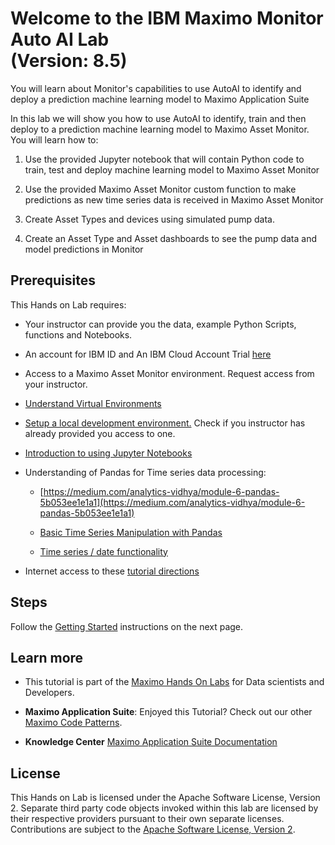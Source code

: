 # Welcome to the IBM Maximo Monitor Auto AI Lab<br>(Version: 8.5)

You will learn about Monitor's capabilities to use AutoAI to identify and deploy a prediction machine learning model to 
Maximo Application Suite

In this lab we will show you how to use AutoAI to identify, train  and then deploy to a prediction machine learning model 
to Maximo Asset Monitor. You will learn how to:

1.  Use the provided Jupyter notebook that will contain Python code to train, test and deploy machine learning model to
    Maximo Asset Monitor
    
2.  Use the provided Maximo Asset Monitor custom function to make predictions as new time series data is received in
    Maximo Asset Monitor
    
3.  Create Asset Types and devices using simulated pump data. 

4.  Create an Asset Type and Asset dashboards to see the pump data and model predictions in Monitor



## Prerequisites

This Hands on Lab requires:

*  Your instructor can provide you the data, example Python Scripts, functions 
and Notebooks.

* An account for IBM ID and An IBM Cloud Account Trial  [here](http://ibm.biz/maximo-dev-ibmcloud)

* Access to a Maximo Asset Monitor environment. Request access from your instructor. 

* [Understand Virtual Environments](https://realpython.com/python-virtual-environments-a-primer/)

* [Setup a local development environment.](setup_local_environment.md)  Check if you instructor has already provided you access to one. 

* [Introduction to using Jupyter Notebooks](https://realpython.com/jupyter-notebook-introduction/#:~:text=The%20Jupyter%20Notebook%20is%20an,the%20people%20at%20Project%20Jupyter.)

* Understanding of Pandas for Time series data processing:

    - [https://medium.com/analytics-vidhya/module-6-pandas-5b053ee1e1a1](https://medium.com/analytics-vidhya/module-6-pandas-5b053ee1e1a1)

    - [Basic Time Series Manipulation with Pandas](https://towardsdatascience.com/basic-time-series-manipulation-with-pandas-4432afee64ea)

    - [Time series / date functionality](https://pandas.pydata.org/pandas-docs/dev/user_guide/timeseries.html)

* Internet access to these [tutorial directions](http://maximo-lab.monitordemo4.ibmmam.com/monitor_autoai_8.4/)

## Steps

Follow the [Getting Started](get_started.md) instructions on the next page.


## Learn more

* This tutorial is part of the [Maximo Hands On Labs](http://maximo-lab.monitordemo4.ibmmam.com/) for Data scientists and Developers. 

* **Maximo Application Suite**: Enjoyed this Tutorial? Check out our other [Maximo Code Patterns](https://developer.ibm.com/components/maximo/patterns/).

* **Knowledge Center**  [Maximo Application Suite Documentation](https://www.ibm.com/docs/en/mas82/8.2.0?topic=getting-started)

## License

This Hands on Lab is licensed under the Apache Software License, Version 2.  Separate third party code objects invoked 
within this lab are licensed by their respective providers pursuant to their own separate licenses. Contributions are 
subject to the [Apache Software License, Version 2](https://www.apache.org/licenses/LICENSE-2.0.txt). 